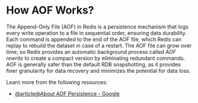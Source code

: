 # How AOF Works?

The Append-Only File (AOF) in Redis is a persistence mechanism that logs every write operation to a file in sequential order, ensuring data durability. Each command is appended to the end of the AOF file, which Redis can replay to rebuild the dataset in case of a restart. The AOF file can grow over time, so Redis provides an automatic background process called *AOF rewrite* to create a compact version by eliminating redundant commands. AOF is generally safer than the default RDB snapshotting, as it provides finer granularity for data recovery and minimizes the potential for data loss.

Learn more from the following resources:

- [@article@About AOF Persistence - Google](https://cloud.google.com/memorystore/docs/cluster/about-aof-persistence)